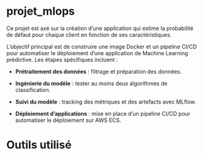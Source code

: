 # projet_mlops

Ce projet est axé sur la création d’une application qui estime la probabilité de défaut pour chaque client en fonction de ses caractéristiques.

L’objectif principal est de construire une image Docker et un pipeline CI/CD pour automatiser le déploiement d’une application de Machine Learning prédictive. Les étapes spécifiques incluent :

-  **Prétraitement des données** : filtrage et préparation des données.

-  **Ingénierie du modèle** : tester au moins deux algorithmes de classification.

-  **Suivi du modèle** : tracking des métriques et des artefacts avec MLflow.

-  **Déploiement d’applications** : mise en place d’un pipeline CI/CD pour automatiser le déploiement sur AWS ECS.


# Outils utilisé
